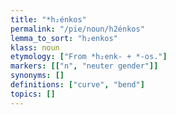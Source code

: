 ```yaml
---
title: "*h₂énkos"
permalink: "/pie/noun/h2énkos"
lemma_to_sort: "h₂enkos"
klass: noun
etymology: ["From *h₂enk- +‎ *-os."]
markers: [["n", "neuter gender"]]
synonyms: []
definitions: ["curve", "bend"]
topics: []
---
```

